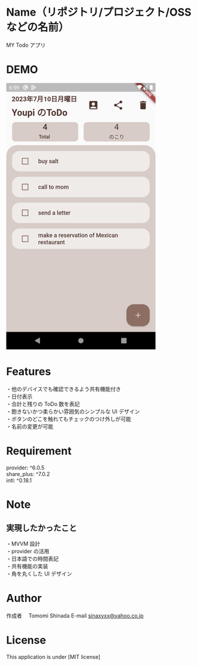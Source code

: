 # Name（リポジトリ/プロジェクト/OSS などの名前）

MY Todo アプリ

# DEMO

![画像の説明](images/todolist.png)

# Features

・他のデバイスでも確認できるよう共有機能付き  
・日付表示  
・合計と残りの ToDo 数を表記  
・飽きないかつ柔らかい雰囲気のシンプルな UI デザイン  
・ボタンのどこを触れてもチェックのつけ外しが可能  
・名前の変更が可能

# Requirement

provider: ^6.0.5  
share_plus: ^7.0.2  
intl: ^0.18.1

# Note

## 実現したかったこと

・MVVM 設計  
・provider の活用  
・日本語での時間表記  
・共有機能の実装  
・角を丸くした UI デザイン

# Author

作成者　 Tomomi Shinada
E-mail sinaxyxx@yahoo.co.jp

# License

This application is under [MIT license]
